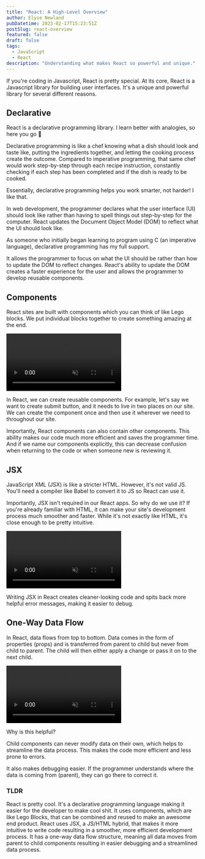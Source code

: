 ```yaml
---
title: "React: A High-Level Overview"
author: Elyse Newland
pubDatetime: 2023-02-17T15:23:51Z
postSlug: react-overview
featured: false
draft: false
tags:
  - JavaScript
  - React
description: "Understanding what makes React so powerful and unique."
---
```


If you're coding in Javascript, React is pretty special. At its core, React is a Javascript library for building user interfaces. It's a unique and powerful library for several different reasons.

## Declarative

React is a declarative programming library. I learn better with analogies, so here you go 🙂

Declarative programming is like a chef knowing what a dish should look and taste like, putting the ingredients together, and letting the cooking process create the outcome. Compared to imperative programming, that same chef would work step-by-step through each recipe instruction, constantly checking if each step has been completed and if the dish is ready to be cooked.

<!-- <video class="w-full h-auto" autoplay loop muted playsinline aria-describedby="video-caption">
    <source src="https://media.giphy.com/media/K7txBCu1lvLTW/giphy.mp4" type="video/mp4">
    <div id="video-caption" class="sr-only">The Swedish Chef from The Muppet Show cooking.</div>
</video> -->

Essentially, declarative programming helps you work smarter, not harder! I like that.

In web development, the programmer declares what the user interface (UI) should look like rather than having to spell things out step-by-step for the computer. React updates the Document Object Model (DOM) to reflect what the UI should look like.

As someone who initially began learning to program using C (an imperative language), declarative programming has my full support.

It allows the programmer to focus on what the UI should be rather than how to update the DOM to reflect changes. React's ability to update the DOM creates a faster experience for the user and allows the programmer to develop reusable components.

## Components

React sites are built with components which you can think of like Lego blocks. We put individual blocks together to create something amazing at the end.

<video class="w-full h-auto" autoplay loop muted playsinline aria-describedby="video-caption">
    <source src="https://media.giphy.com/media/l0JMrPWRQkTeg3jjO/giphy.mp4" type="video/mp4">
    <div id="video-caption" class="sr-only">Loop of a red Lego block multiplying into many more and creating a larger red Lego block.</div>
</video>

In React, we can create reusable components. For example, let's say we want to create submit button, and it needs to live in two places on our site. We can create the component once and then use it wherever we need to throughout our site.

Importantly, React components can also contain other components. This ability makes our code much more efficient and saves the programmer time. And if we name our components explicitly, this can decrease confusion when returning to the code or when someone new is reviewing it.

<!-- <video class="w-full h-auto" autoplay loop muted playsinline aria-describedby="video-caption">
    <source src="https://media.giphy.com/media/DMNPDvtGTD9WLK2Xxa/giphy.mp4" type="video/mp4">
    <div id="video-caption" class="sr-only">Kevin from U.S. version of The Office stating, "Why waste time say lot word when few word do trick?</div>
</video> -->

## JSX

JavaScript XML (JSX) is like a stricter HTML. However, it's not valid JS. You'll need a compiler like Babel to convert it to JS so React can use it.

Importantly, JSX isn't required in our React apps. So why do we use it? If you're already familiar with HTML, it can make your site's development process much smoother and faster. While it's not exactly like HTML, it's close enough to be pretty intuitive.

<video class="w-full h-auto" autoplay loop muted playsinline aria-describedby="video-caption">
<source src="https://media.giphy.com/media/iggzinym5qVh4gLlGx/giphy.mp4" type="video/mp4">
    <div id="video-caption" class="sr-only">Richard Hammond, previous co-host of Top Gear, sliding slowly down the hood of a car with his hand as it backs away.</div>
</video>

Writing JSX in React creates cleaner-looking code and spits back more helpful error messages, making it easier to debug.

## One-Way Data Flow

In React, data flows from top to bottom. Data comes in the form of properties (props) and is transferred from parent to child but never from child to parent.
The child will then either apply a change or pass it on to the next child.

<video class="w-full h-auto" autoplay loop muted playsinline aria-describedby="video-caption">
<source src="https://media.giphy.com/media/LUTttH88jx5Fr4gHfz/giphy.mp4" type="video/mp4">
    <div id="video-caption" class="sr-only">Mother and son from the Goldbergs where the mother is booping her son's nose and he says, "Mom, please."</div>
</video>

Why is this helpful?

Child components can never modify data on their own, which helps to streamline the data process. This makes the code more efficient and less prone to errors.

It also makes debugging easier. If the programmer understands where the data is coming from (parent), they can go there to correct it.

### TLDR

React is pretty cool. It's a declarative programming language making it easier for the developer to make cool shit. It uses components, which are like Lego Blocks, that can be combined and reused to make an awesome end product. React uses JSX, a JS/HTML hybrid, that makes it more intuitive to write code resulting in a smoother, more efficient development process. It has a one-way data flow structure, meaning all data moves from parent to child components resulting in easier debugging and a streamlined data process.
